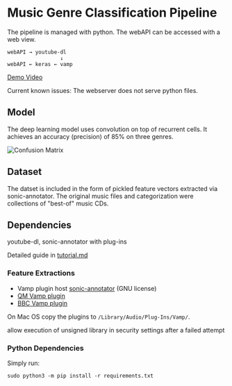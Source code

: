 # Music Genre Classification Pipeline
The pipeline is managed with python. The webAPI can be accessed with a web view.
```
webAPI → youtube-dl
                 ↓
webAPI ← keras ← vamp
```

[Demo Video](https://www.youtube.com/watch?v=fLe6uyDHeCE)

Current known issues:
The webserver does not serve python files.

## Model
The deep learning model uses convolution on top of recurrent cells. It achieves an accuracy (precision) of 85% on three genres.

![Confusion Matrix](https://github.com/BSVogler/music-genre-recognition-pipeline/blob/master/images/confusion_matrix.png?raw=true)

## Dataset
The datset is included in the form of pickled feature vectors extracted via sonic-annotator. The original music files and categorization were collections of "best-of" music CDs.

## Dependencies
youtube-dl, sonic-annotator with plug-ins

Detailed guide in [tutorial.md](https://github.com/BSVogler/music-genre-recognition-pipeline/blob/master/Tutorial.md)

### Feature Extractions

- Vamp plugin host [sonic-annotator](https://code.soundsoftware.ac.uk/projects/sonic-annotator/files) (GNU license)
- [QM Vamp plugin](https://code.soundsoftware.ac.uk/projects/qm-vamp-plugins/files)
- [BBC Vamp plugin](https://github.com/bbcrd/bbc-vamp-plugins/releases)

On Mac OS copy the plugins to `/Library/Audio/Plug-Ins/Vamp/`.

allow execution of unsigned library in security settings after a failed attempt

### Python Dependencies
Simply run:

`sudo python3 -m pip install -r requirements.txt`
